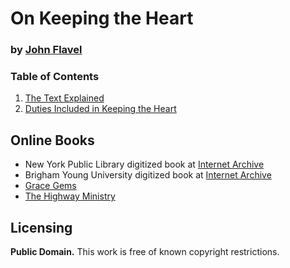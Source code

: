 # On Keeping the Heart

### by [John Flavel](https://en.wikipedia.org/wiki/John_Flavel)

### Table of Contents

1. [The Text Explained](https://github.com/AgapePress/keeping-the-heart/blob/master/eng-text/chapter_01.md)
2. [Duties Included in Keeping the Heart](https://github.com/AgapePress/keeping-the-heart/blob/master/eng-text/chapter_02.md)

## Online Books

* New York Public Library digitized book at [Internet Archive](https://archive.org/details/treatiseonkeepin00flav)
* Brigham Young University digitized book at [Internet Archive](https://archive.org/details/treatiseonkeepin1840flav)
* [Grace Gems](http://gracegems.org/27/keeping_the_heart.htm)
* [The Highway Ministry](http://www.the-highway.com/heart_TOC.html)

## Licensing

**Public Domain.** This work is free of known copyright restrictions.